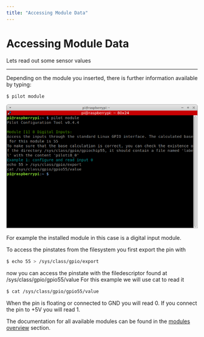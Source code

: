 ```yaml
---
title: "Accessing Module Data"
---
```


# Accessing Module Data
<p class="sub1">Lets read out some sensor values</p>

---


Depending on the module you inserted, there is further information available by typing:

``` bash
$ pilot module
```

![alt text](/images/pilotsetup/pilotmodule.png "pilot module")


For example the installed module in this case is a digital input module.

To access the pinstates from the filesystem you first export the pin with

``` bash
$ echo 55 > /sys/class/gpio/export
```

now you can access the pinstate with the filedescriptor found at /sys/class/gpio/gpio55/value
For this example we will use cat to read it

``` bash
$ cat /sys/class/gpio/gpio55/value
```

When the pin is floating or connected to GND you will read 0.
If you connect the pin to +5V you will read 1. 

The documentation for all available modules can be found in the [modules overview](/docs/Hardware/Modules/Module_Overview.md) section.